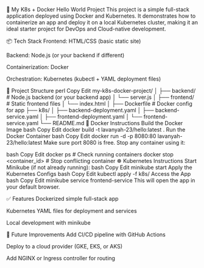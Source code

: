 🚀 My K8s + Docker Hello World Project
This project is a simple full-stack application deployed using Docker and Kubernetes. It demonstrates how to containerize an app and deploy it on a local Kubernetes cluster, making it an ideal starter project for DevOps and Cloud-native development.

📦 Tech Stack
Frontend: HTML/CSS (basic static site)

Backend: Node.js (or your backend if different)

Containerization: Docker

Orchestration: Kubernetes (kubectl + YAML deployment files)

📁 Project Structure
perl
Copy
Edit
my-k8s-docker-project/
│
├── backend/                  # Node.js backend (or your backend app)
│   └── server.js
│
├── frontend/                 # Static frontend files
│   └── index.html
│
├── Dockerfile                # Docker config for app
├── k8s/
│   ├── backend-deployment.yaml
│   ├── backend-service.yaml
│   ├── frontend-deployment.yaml
│   └── frontend-service.yaml
└── README.md
🐳 Docker Instructions
Build the Docker Image
bash
Copy
Edit
docker build -t lavanyah-23/hello:latest .
Run the Docker Container
bash
Copy
Edit
docker run -d -p 8080:80 lavanyah-23/hello:latest
Make sure port 8080 is free. Stop any container using it:

bash
Copy
Edit
docker ps     # Check running containers
docker stop <container_id>    # Stop conflicting container
☸️ Kubernetes Instructions
Start Minikube (if not already running):
bash
Copy
Edit
minikube start
Apply the Kubernetes Configs
bash
Copy
Edit
kubectl apply -f k8s/
Access the App
bash
Copy
Edit
minikube service frontend-service
This will open the app in your default browser.

✅ Features
Dockerized simple full-stack app

Kubernetes YAML files for deployment and services

Local development with minikube

📌 Future Improvements
Add CI/CD pipeline with GitHub Actions

Deploy to a cloud provider (GKE, EKS, or AKS)

Add NGINX or Ingress controller for routing
